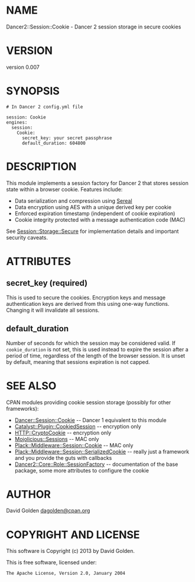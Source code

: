 # NAME

Dancer2::Session::Cookie - Dancer 2 session storage in secure cookies

# VERSION

version 0.007

# SYNOPSIS

    # In Dancer 2 config.yml file

    session: Cookie
    engines:
      session:
        Cookie:
          secret_key: your secret passphrase
          default_duration: 604800

# DESCRIPTION

This module implements a session factory for Dancer 2 that stores session state
within a browser cookie.  Features include:

- Data serialization and compression using [Sereal](https://metacpan.org/pod/Sereal)
- Data encryption using AES with a unique derived key per cookie
- Enforced expiration timestamp (independent of cookie expiration)
- Cookie integrity protected with a message authentication code (MAC)

See [Session::Storage::Secure](https://metacpan.org/pod/Session::Storage::Secure) for implementation details and important
security caveats.

# ATTRIBUTES

## secret\_key (required)

This is used to secure the cookies.  Encryption keys and message authentication
keys are derived from this using one-way functions.  Changing it will
invalidate all sessions.

## default\_duration

Number of seconds for which the session may be considered valid.  If
`cookie_duration` is not set, this is used instead to expire the session after
a period of time, regardless of the length of the browser session.  It is
unset by default, meaning that sessions expiration is not capped.

# SEE ALSO

CPAN modules providing cookie session storage (possibly for other frameworks):

- [Dancer::Session::Cookie](https://metacpan.org/pod/Dancer::Session::Cookie) -- Dancer 1 equivalent to this module
- [Catalyst::Plugin::CookiedSession](https://metacpan.org/pod/Catalyst::Plugin::CookiedSession) -- encryption only
- [HTTP::CryptoCookie](https://metacpan.org/pod/HTTP::CryptoCookie) -- encryption only
- [Mojolicious::Sessions](https://metacpan.org/pod/Mojolicious::Sessions) -- MAC only
- [Plack::Middleware::Session::Cookie](https://metacpan.org/pod/Plack::Middleware::Session::Cookie) -- MAC only
- [Plack::Middleware::Session::SerializedCookie](https://metacpan.org/pod/Plack::Middleware::Session::SerializedCookie) -- really just a framework and you provide the guts with callbacks
- [Dancer2::Core::Role::SessionFactory](https://metacpan.org/pod/Dancer2::Core::Role::SessionFactory) -- documentation of the base package, some more attributes to configure the cookie

# AUTHOR

David Golden <dagolden@cpan.org>

# COPYRIGHT AND LICENSE

This software is Copyright (c) 2013 by David Golden.

This is free software, licensed under:

    The Apache License, Version 2.0, January 2004

